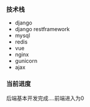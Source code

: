 ### 技术栈
- django
- django restframework
- mysql
- redis
- vue
- nginx
- gunicorn
- ajax

### 当前进度

后端基本开发完成....前端进入为0
